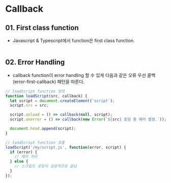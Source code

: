 # Callback
## 01. First class function
- Javascript & Typescript에서 function은 first class function.
<br><br>
## 02. Error Handling
- callback function이 error handling 할 수 있게 다음과 같은 오류 우선 콜백(error-first-callback) 패턴을 따른다.

```javascript
// loadScript function 정의
function loadScript(src, callback) {
  let script = document.createElement('script');
  script.src = src;

  script.onload = () => callback(null, script);
  script.onerror = () => callback(new Error(`${src} 로딩 중 에러 발생.`));

  document.head.append(script);
}

// loadScript function 호출
loadScript('/my/script.js', function(error, script) {
  if (error) {
    // 에러 처리
  } else {
    // 스크립트 로딩이 성공적으로 끝남
  }
});
```
